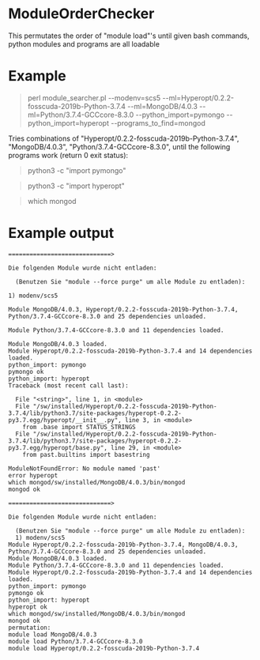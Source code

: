 # ModuleOrderChecker
This permutates the order of "module load"'s until given bash commands, python modules and programs are all loadable

# Example

> perl module_searcher.pl --modenv=scs5 --ml=Hyperopt/0.2.2-fosscuda-2019b-Python-3.7.4 --ml=MongoDB/4.0.3 --ml=Python/3.7.4-GCCcore-8.3.0 --python_import=pymongo --python_import=hyperopt --programs_to_find=mongod

Tries combinations of "Hyperopt/0.2.2-fosscuda-2019b-Python-3.7.4", "MongoDB/4.0.3", "Python/3.7.4-GCCcore-8.3.0", until the following programs work (return 0 exit status):

> python3 -c "import pymongo"

> python3 -c "import hyperopt"

> which mongod

# Example output

```console
=============================>

Die folgenden Module wurde nicht entladen:

  (Benutzen Sie "module --force purge" um alle Module zu entladen):

1) modenv/scs5

Module MongoDB/4.0.3, Hyperopt/0.2.2-fosscuda-2019b-Python-3.7.4, Python/3.7.4-GCCcore-8.3.0 and 25 dependencies unloaded.

Module Python/3.7.4-GCCcore-8.3.0 and 11 dependencies loaded.

Module MongoDB/4.0.3 loaded.
Module Hyperopt/0.2.2-fosscuda-2019b-Python-3.7.4 and 14 dependencies loaded.
python_import: pymongo
pymongo ok
python_import: hyperopt
Traceback (most recent call last):

  File "<string>", line 1, in <module>
  File "/sw/installed/Hyperopt/0.2.2-fosscuda-2019b-Python-3.7.4/lib/python3.7/site-packages/hyperopt-0.2.2-py3.7.egg/hyperopt/__init__.py", line 3, in <module>
    from .base import STATUS_STRINGS
  File "/sw/installed/Hyperopt/0.2.2-fosscuda-2019b-Python-3.7.4/lib/python3.7/site-packages/hyperopt-0.2.2-py3.7.egg/hyperopt/base.py", line 29, in <module>
    from past.builtins import basestring

ModuleNotFoundError: No module named 'past'
error hyperopt
which mongod/sw/installed/MongoDB/4.0.3/bin/mongod
mongod ok

=============================>

Die folgenden Module wurde nicht entladen:

  (Benutzen Sie "module --force purge" um alle Module zu entladen):
  1) modenv/scs5
Module Hyperopt/0.2.2-fosscuda-2019b-Python-3.7.4, MongoDB/4.0.3, Python/3.7.4-GCCcore-8.3.0 and 25 dependencies unloaded.
Module MongoDB/4.0.3 loaded.
Module Python/3.7.4-GCCcore-8.3.0 and 11 dependencies loaded.
Module Hyperopt/0.2.2-fosscuda-2019b-Python-3.7.4 and 14 dependencies loaded.
python_import: pymongo
pymongo ok
python_import: hyperopt
hyperopt ok
which mongod/sw/installed/MongoDB/4.0.3/bin/mongod
mongod ok
permutation:
module load MongoDB/4.0.3
module load Python/3.7.4-GCCcore-8.3.0
module load Hyperopt/0.2.2-fosscuda-2019b-Python-3.7.4
```
